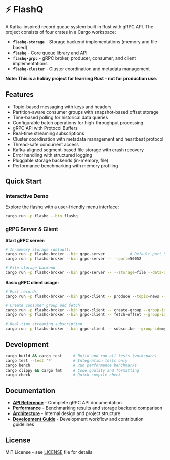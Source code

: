 # ⚡ FlashQ

A Kafka-inspired record queue system built in Rust with gRPC API. The project consists of four crates in a Cargo workspace:

- **`flashq-storage`** - Storage backend implementations (memory and file-based)
- **`flashq`** - Core queue library and API
- **`flashq-grpc`** - gRPC broker, producer, consumer, and client implementations
- **`flashq-cluster`** - Cluster coordination and metadata management

**Note: This is a hobby project for learning Rust - not for production use.**

## Features

- Topic-based messaging with keys and headers
- Partition-aware consumer groups with snapshot-based offset storage
- Time-based polling for historical data queries
- Configurable batch operations for high-throughput processing
- gRPC API with Protocol Buffers
- Real-time streaming subscriptions
- Cluster coordination with metadata management and heartbeat protocol
- Thread-safe concurrent access
- Kafka-aligned segment-based file storage with crash recovery
- Error handling with structured logging
- Pluggable storage backends (in-memory, file)
- Performance benchmarking with memory profiling

## Quick Start

### Interactive Demo
Explore the flashq with a user-friendly menu interface:

```bash
cargo run -p flashq --bin flashq
```

### gRPC Server & Client

**Start gRPC server:**
```bash
# In-memory storage (default)
cargo run -p flashq-broker --bin grpc-server           # Default port 50051
cargo run -p flashq-broker --bin grpc-server -- --port=50052

# File storage backend
cargo run -p flashq-broker --bin grpc-server -- --storage=file --data-dir=./data
```

**Basic gRPC client usage:**
```bash
# Post records
cargo run -p flashq-broker --bin grpc-client -- produce --topic=news --value="Hello gRPC!"

# Create consumer group and fetch
cargo run -p flashq-broker --bin grpc-client -- create-group --group-id=my-group
cargo run -p flashq-broker --bin grpc-client -- fetch-offset --group-id=my-group --topic=news

# Real-time streaming subscription
cargo run -p flashq-broker --bin grpc-client -- subscribe --group-id=my-group --topic=news
```

## Development

```bash
cargo build && cargo test     # Build and run all tests (workspace)
cargo test --test '*'         # Integration tests only
cargo bench                   # Run performance benchmarks
cargo clippy && cargo fmt     # Code quality and formatting
cargo check                   # Quick compile check
```

## Documentation

- **[API Reference](docs/api.md)** - Complete gRPC API documentation
- **[Performance](docs/performance.md)** - Benchmarking results and storage backend comparison
- **[Architecture](docs/architecture.md)** - Internal design and project structure
- **[Development Guide](docs/development.md)** - Development workflow and contribution guidelines

## License

MIT License - see [LICENSE](LICENSE) file for details.
